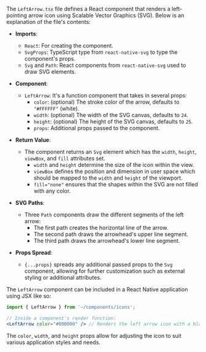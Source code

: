 The `LeftArrow.tsx` file defines a React component that renders a left-pointing arrow icon using Scalable Vector Graphics (SVG). Below is an explanation of the file's contents:

- **Imports**:
  - `React`: For creating the component.
  - `SvgProps`: TypeScript type from `react-native-svg` to type the component's props.
  - `Svg` and `Path`: React components from `react-native-svg` used to draw SVG elements.

- **Component**:
  - `LeftArrow`: It's a function component that takes in several props:
    - `color`: (optional) The stroke color of the arrow, defaults to `"#FFFFFF"` (white).
    - `width`: (optional) The width of the SVG canvas, defaults to `24`.
    - `height`: (optional) The height of the SVG canvas, defaults to `25`.
    - `props`: Additional props passed to the component.

- **Return Value**:
  - The component returns an `Svg` element which has the `width`, `height`, `viewBox`, and `fill` attributes set.
    - `width` and `height` determine the size of the icon within the view.
    - `viewBox` defines the position and dimension in user space which should be mapped to the `width` and `height` of the viewport.
    - `fill="none"` ensures that the shapes within the SVG are not filled with any color.

- **SVG Paths**:
  - Three `Path` components draw the different segments of the left arrow:
    - The first path creates the horizontal line of the arrow.
    - The second path draws the arrowhead's upper line segment.
    - The third path draws the arrowhead's lower line segment.

- **Props Spread**:
  - `{...props}` spreads any additional passed props to the `Svg` component, allowing for further customization such as external styling or additional attributes.

The `LeftArrow` component can be included in a React Native application using JSX like so:
```jsx
import { LeftArrow } from '~/components/icons';

// Inside a component's render function:
<LeftArrow color="#000000" /> // Renders the left arrow icon with a black color
```

The `color`, `width`, and `height` props allow for adjusting the icon to suit various application styles and needs.